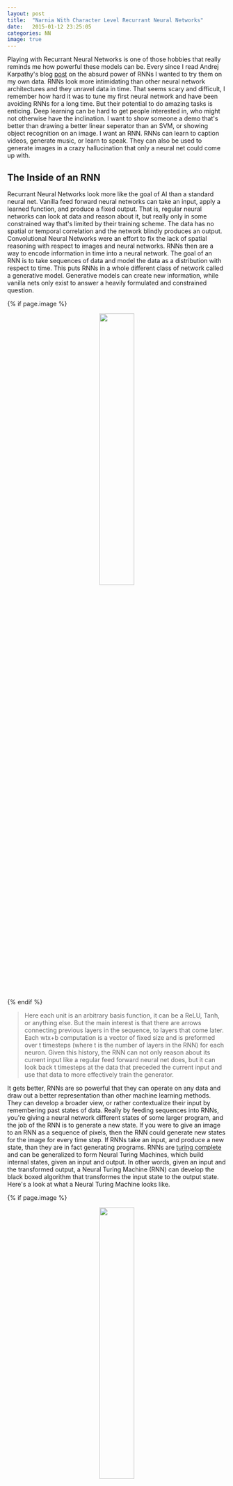 ```yaml
---
layout: post
title:  "Narnia With Character Level Recurrant Neural Networks"
date:   2015-01-12 23:25:05
categories: NN 
image: true
---
```




<!-- neurons -->


Playing with Recurrant Neural Networks is one of those hobbies that really reminds me how powerful these models can be. 
Every since I read Andrej Karpathy's blog [post](http://karpathy.github.io/2015/05/21/rnn-effectiveness/) on the absurd power of RNNs
I wanted to try them on my own data. RNNs look more intimidating than other neural network architectures and they unravel data in time. 
That seems scary and difficult, I remember how hard it was to tune my first neural network and have been avoiding RNNs for a long time. 
But their potential to do amazing tasks is enticing. Deep learning can be hard to get people interested in, who might not otherwise have the inclination.
I want to show someone a demo that's better than drawing a better linear seperator than an SVM, or showing object recognition on an image. I want an RNN.
RNNs can learn to caption videos, generate music, or learn to speak. They can also be used to generate images in a crazy hallucination that only a neural net 
could come up with. 


## The Inside of an RNN

Recurrant Neural Networks look more like the goal of AI than a standard neural net. Vanilla feed forward neural networks can take an input, apply a learned function, 
and produce a fixed output. That is, regular neural networks can look at data and reason about it, but really only in some constrained way that's limited by their training scheme. 
The data has no spatial or temporal correlation and the network blindly produces an output. Convolutional Neural Networks were an effort to fix the lack of spatial reasoning 
with respect to images and neural networks. RNNs then are a way to encode information in time into a neural network. The goal of an RNN is to take sequences of data and model
the data as a distribution with respect to time. This puts RNNs in a whole different class of network called a generative model. Generative models can create new information, 
while vanilla nets only exist to answer a heavily formulated and constrained question.


{% if page.image %}
<div class="post-img">
<p align="center">
<img class="img-responsive img-post" src=" {{site.baseurl}}/img/RNN_basic.png " align="middle" width="40%" height="40%" />
</p>
</div>
{% endif %}

> Here each unit is an arbitrary basis function, it can be a ReLU, Tanh, or anything else. But the main interest is that there are arrows connecting previous layers in the sequence, to layers that come later.
> Each wtx+b computation is a vector of fixed size and is preformed over t timesteps (where t is the number of layers in the RNN) for each neuron. Given this history, the 
> RNN can not only reason about its current input like a regular feed forward neural net does, but it can look back t timesteps at the data that preceded the current input
> and use that data to more effectively train the generator.

It gets better, RNNs are so powerful that they can operate on any data and draw out a better representation than other machine learning methods. They can develop a 
broader view, or rather contextualize their input by remembering past states of data. Really by feeding sequences into RNNs, you're giving a neural network different states of some larger program, 
and the job of the RNN is to generate a new state.  If you were to give an image to an RNN as a sequence of pixels, then the RNN could generate new states for the image 
for every time step. If RNNs take an input, and produce a new state, than they are in fact generating programs. RNNs are [turing complete](https://arxiv.org/pdf/1410.5401.pdf) 
and can be generalized to form Neural Turing Machines, which build internal states, given an input and output. In other words, given an input and the transformed output, 
a Neural Turing Machine (RNN) can develop the black boxed algorithm that transformes the input state to the output state. Here's a look at what a Neural Turing Machine looks like. 



{% if page.image %}
<div class="post-img">
<p align="center">
<img class="img-responsive img-post" src=" {{site.baseurl}}/img/NTM.png " align="middle" width="40%" height="40%" />
</p>
</div>
{% endif %}

> wat


With all this in mind. There's a great open source community based around getting these models up and running in real life. Turnaround from research paper to open source implementation 
is pretty quick these days. As you know, I prefer Torch for pretty much everything. Now Torch isn't great for RNNs, but I don't want to use Theano and Lua is pretty friendy for hacking 
together computational kernels in Torch. I have a lot of things I want to make RNNs do, but with the release of a [convnet approach to copying painting styles](http://arxiv.org/abs/1508.06576) 
I thought it would be really interesting to teach an RNN to speak english in the style of one of my favorite authors. My desktop is busted so I'll be training it on an M5 mobile 
processor, but it should work anyway. RNNs don't need to be as deep as the more interesting CNN architectures (I'm looking at you ResNet), I'd never finish anything 
with a 200 layer RNN. So that's the task, in Torch we want to create an RNN that can learn to speak like C.S. Lewis. 

## LSTMs

So lets start building a network. We're going to work with the standard assumption that deep = good. We're going to use torch to stack layers of an RNN in order learn a 
complicated representation of our input-output mapping, or just call it function approximation. And going to train with backprop to optimize a convex error function. 
At the end were going to generate probabilities and pick the likely candidate from the distribution. This all sound standard and boring? Great, now lets start getting weird. 
We're not going to use a Vanilla RNN, because in practice they don't preform as well as other architectures. The most common flavor of RNN that's used in practice is called an LSTM, 
for long short term memory. Its named so because the nodes in an LSTM aren't just mappings to an activation, but instead are their own network of gates and cells. This allows a 
greater measure of control over the memory of the RNN. 


{% if page.image %}
<div class="post-img">
<p align="center">
<img class="img-responsive img-post" src=" {{site.baseurl}}/img/LSTM.png " align="middle" width="40%" height="40%" />
</p>
</div>
{% endif %}

> These diagrams are notoriously unintuitive. But the basic idea is that for each of these cells, there is an associated parameter in the network that is learned. 
> The network will learn when to store more information, when to forget (zero the cell), and what operations to preform on the data before the output. 

> The only other thing to note is the sigmoid units before each dot product, this just prevents the gradients from blowing up, which is a common problem with RNNs. 
> I should actually just talk about it.

## Gradient Explosion and Vanishing
RNNs are not a new concept, they were first formulated back in the 1980s, with portions of it drawn from older boltzman machines, and others from the even older STM equation 
which describes the application of memory cells but none of that really matters because RNNs are here and they work. But they didn't always, RNN's were rarely used up until a few 
years ago because they were so difficult to train. As with regular neural nets, if you can stabilize the gradients and keep them from saturating, then you can effectively use backprop to 
find a minima of your manifold and train your network. The problem was that this just wasn't happening with recurrent nets, and the reason was because of backpropogation. 

 
{% if page.image %}
<div class="post-img">
<p align="center">
<img class="img-responsive img-post" src=" {{site.baseurl}}/img/backpass.png.png " align="middle" width="40%" height="40%" />
</p>
</div>
{% endif %}

> The backward pass through a network, you will accumulate all the gradients dz, and sum them for each layer. 

{% if page.image %}
<div class="post-img">
<p align="center">
<img class="img-responsive img-post" src=" {{site.baseurl}}/img/backprop_eq.gif " align="middle" width="40%" height="40%" />
</p>
</div>
{% endif %}

> The chain rule representation of the backward pass of backpropogation

During backpropogation you're accumulating all these gradients at each layer, and you are applying them to a basis function like a ReLU and praying 
that your neurons don't die. If you do this accumulation with a simple feed forward model, then you just have summed gradients i.e. standard backprop, and there is no issue
 as long as you regularize and use an intelligent basis function. The difference in recurrent nets is that you are multiplying derivitives through multiple time steps 
at each layer. So you can think about it in this exponential framework where if you have a recurrent net and you're looking back 100 time steps, then you're going to be 
multiplying 100 derivitives before you can pass the input to a squashing unit. If your gradients are greater than 1, the signal explodes to infinity, if they're less than 1, 
then the gradient goes to 0 and the cell dies. This is why people had so much trouble training RNNs with regular backprop. The signals weren't propogating useful 
information and the memory structure wasn't useful in practice. 

This is why people started using gating, so the gradient signal could be effectively controlled as the network learned more and more parameters further back in time. 
This is an LSTM cell in Torch, which is far simpler than the diagram makes it look. 

We'll be defining a simple LSTM cell that ca be stacked as a unit, in layers that are n cells wide 


```lua

-- define a computation graph with nngraph  
local input = {}

local in     = input[1]
local prev_c = input[2]
local prev_h = input[3]

table.insert(input, nn.Identity()())  
table.insert(input, nn.Identity()())  
table.insert(input, nn.Identity()())  

-- define layer-wise connections

local input_to_hidden  = nn.Linear(input_size, 4 * rnn_size)(in)
local hidden_to_hidden = nn.Linear(rnn_size, 4 * rnn_size)(prev_h)
local signals          = nn.CAddTable()({input_to_hidden, hidden_to_hidden})

```

> We just defined the input table, which will store our input data, and the connections that regulate dataflow in the graph.
> Remember that rnn_size is the width of our network and is used to define how layers are connected. 

> From tables, we're going to be interting tensors right into the LSTM input, and defining the gates with activations

```lua
-- input gate
local in_signal = nn.Narrow(2, rnn_size+1, 2*rnn_size)(signals)
local in_gate   = nn.Tanh()(in_signal)
-- other gates
local signal = nn.Narrow(2, 1, 2 * rnn_size)(signals)
local squash = nn.Tanh()(signal)
```

> Now for the gate definitions themselves.

```lua
local input_g  = nn.Narrow(2, 1, rnn_size)(squash)
local forget_g = nn.Narrow(2, rnn_size+1, rnn_size)(squash)
local output_g = nn.Narrow(2, 2*rnn_size+1, rnn_size)(squash)
```

The gradients have been secured, and the gates have been defined. We need to add the computations to the table so that we can make them apart of the pipeline.
It will just take another call to `nn.CAddTable` and `nn.CMulTable`

```lua
local c_input  = nn.CMulTable()({input_g, prev_c}) -- input cell gate state
local c_forget = nn.CMulTable()({input_g, in_gate}) -- forget cell gate state
local next_c   = nn.CAddTable()({
    c_input, 
    c_forget
})
```

> Next just get the output of the LSTM cell by multiplying by tanh and the output table

```lua
local c_out  = nn.Tanh()(next_c)
local next_h = nn.CMulTable()({output_g, c_out})
```

And that's it. We have defined an LSTM cell that we can replicate in as many layers as we want and train it with backpropogation. 

## Training on Narnia

It took a long time but I managed to find and concatonate the entire published works of C.S. Lewis into a single file and loaded it into the LSTM one character at a time. 
The whole file was just shy of 3MB, too small to be very useful, but I figured I'd learn something interesting. So I trained it for a day or so on my M5 laptop and here's 
an excerpt when I sampled it. 

> One stormy night perfectly swelling disappeared, and then they found he himself felt a very touch for his ear. And then she had got the person on both chest he remoined in a red
> green standing up to his head broke in the air of that. Then he was blowing noises. What
> he was Polly and great difficulty: and then he appeared to be quite as explorable faming like frove more changed.
> He began looked during his morning in the sea, there was some of them all had been beyond that when he was saying so hnau. They went altogether in his eyes when he had carrier an
> with in my opening powerfalls in the thing in the first bird in the warm mind, bowed and sometimes made them all open to the beautiful feet of Malacandra. The Man lived as he cam
> call a tree in the end. And the reflecting particial bright conversation.

> In a tree so fine, but the words he would have taken it on the very finest, but for him whole world and be knowed by old Tisroc's name. 
> But the slipper of stopping it, rabbit home he the secret glorious lion had afterway and has forced upon theology. No bigger phase it must still be true-if.
> What shall - "How, go on."
> "Hear of my arm moved," began Devine.
> "I'm glad so you first," said Ransom.
> But which was hoping. Their first noise under has readdrist with a marble and threw. Or courage for he worked their trees.
> He gave grey unpretent to say they had all already thrown it on one anoposity of very free-less wonderfully. To say which please of course he have had as well as the goldey of wings and some superour whose not a
> drink of thinking, "If they'd be ade enforalisorshight," whispered Christianity-and the garden (not to be brother,
> and so this would be surprised
> Now discovery than this becton parties will give to get round to wider evil also you lost it because God
> and forced  it, the lighting of a nice bringing images to be cried. You shape offered by an offing to God. You mistake God is it now?  
> Now had gone about you are going on, sorry man

I didn't cherry pick those examples or clean up the outputs. You can see some inconsistances in its learning. Clearly it hadn't quite converged, and the training 
data wasn't extensive enough. Obviously we have some creativity with Ransom and Devine having a conversation, as they would in the space trilogy. 

> "Hear of my arm moved," began Devine.

> "I'm glad so you first," said Ransom.

Even though there is no central context happening here, you can see that from characters, the RNN has learned about grammer rules. 

* Spaces after periods. 

* Commas between thoughts. 

* How to open and close quotation marks

* Starting sentences with capital letters

For some context, here is a sample of the RNN early on in the training process

> lucyelhvaiseibaup ta  lric ruit ce  in moennlt io -erm"oe ar We"apte Atddse
> sa r t ewen la  ,hoi hmouh  ptan  S ot pst fetiohyrYtInsirB ' tgea  olot id lao ae . h aefeawene  er ci hpiilyelea.n
>  e uiln,hs deoAsaoo Deth,t ekmia cg lmm tncenrAigp oeu
>  y
> eeutn yeeoinwtbnh iw rai "rpeyrb ehenig  t,t h  twlk  e dnehao to hseaya aal  dt lah n
> y   vmehctls og fs e ftne rrnmmneqokmnt ,u.wbauhwtk nmrtegrrgsD ylnIebnewtlreoPnnninmyeeltto dewdttnnhnHanb ga  dai  ecwwdhIleao   rat eeoc "gd.ht o teunrheoct,el e.aconaur d   c aavb .eodsrutiu tccetttw cPdoeO drvvh de nlt edehopi
> endo, n l dsgttpe  v sr n...asu asoor, ki eviMh I ybam ea "a c at eo)- o aaqi p t at'a e kluutdwi jblbr "fn.d  nHesprremeunt rl on tacin wesia dndly gaosnthdmf  serl gthatt at haln"srosah"irgdtnphe r htor Ilh.etheoaepyd.nhahc aai,dd  rhae  nho re hhmstym , ohd tu w  Usrel.eetTfhbSe p aotnahndeo hecrlomctnste1 w tow ?mie h  fp  . t ecmtgt' trsoh eoenryeoreooiince  sa e rNlehoswno fhon kaCc eer  denasot noaesc  .masncawhsh


> egh


The RNN has a mastery of English, even if it doesn't have any coherant thoughts. I hope this has inspired you to build an RNN of your own and make robots generate cool 
things. I want to try music and source code next, and I really want to check out neural turing machines more. 


